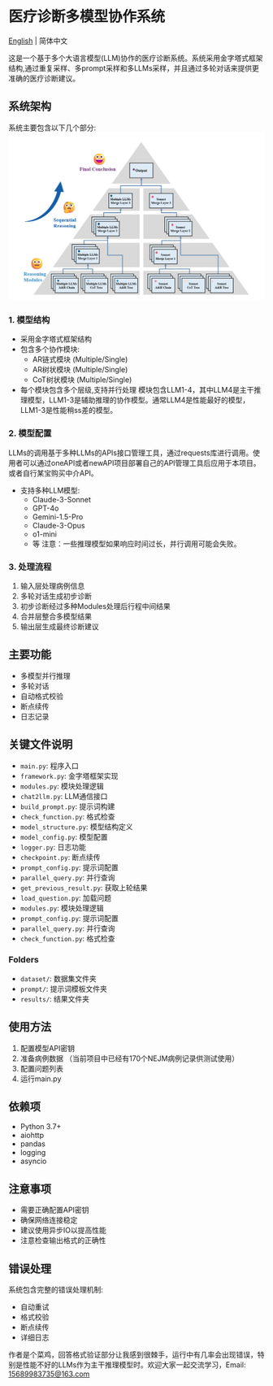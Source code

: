# 医疗诊断多模型协作系统

[English](README.md) | 简体中文

这是一个基于多个大语言模型(LLM)协作的医疗诊断系统。系统采用金字塔式框架结构,通过重复采样、多prompt采样和多LLMs采样，并且通过多轮对话来提供更准确的医疗诊断建议。

## 系统架构

系统主要包含以下几个部分:
![System Architecture](./imgs/system_architecture.png)

### 1. 模型结构
- 采用金字塔式框架结构
- 包含多个协作模块:
  - AR链式模块 (Multiple/Single)
  - AR树状模块 (Multiple/Single) 
  - CoT树状模块 (Multiple/Single)
- 每个模块包含多个层级,支持并行处理
模块包含LLM1-4，其中LLM4是主干推理模型，LLM1-3是辅助推理的协作模型。通常LLM4是性能最好的模型，LLM1-3是性能稍ss差的模型。

### 2. 模型配置
LLMs的调用基于多种LLMs的APIs接口管理工具，通过requests库进行调用。使用者可以通过oneAPI或者newAPI项目部署自己的API管理工具后应用于本项目。或者自行某宝购买中介API。
- 支持多种LLM模型:
  - Claude-3-Sonnet
  - GPT-4o
  - Gemini-1.5-Pro
  - Claude-3-Opus
  - o1-mini
  - 等
注意：一些推理模型如果响应时间过长，并行调用可能会失败。

### 3. 处理流程
1. 输入层处理病例信息
2. 多轮对话生成初步诊断
3. 初步诊断经过多种Modules处理后行程中间结果
4. 合并层整合多模型结果
5. 输出层生成最终诊断建议

## 主要功能

- 多模型并行推理
- 多轮对话
- 自动格式校验
- 断点续传
- 日志记录

## 关键文件说明

- `main.py`: 程序入口
- `framework.py`: 金字塔框架实现
- `modules.py`: 模块处理逻辑
- `chat2llm.py`: LLM通信接口
- `build_prompt.py`: 提示词构建
- `check_function.py`: 格式检查
- `model_structure.py`: 模型结构定义
- `model_config.py`: 模型配置
- `logger.py`: 日志功能
- `checkpoint.py`: 断点续传
- `prompt_config.py`: 提示词配置
- `parallel_query.py`: 并行查询
- `get_previous_result.py`: 获取上轮结果
- `load_question.py`: 加载问题
- `modules.py`: 模块处理逻辑
- `prompt_config.py`: 提示词配置
- `parallel_query.py`: 并行查询
- `check_function.py`: 格式检查

### Folders

- `dataset/`: 数据集文件夹
- `prompt/`: 提示词模板文件夹
- `results/`: 结果文件夹

## 使用方法

1. 配置模型API密钥
2. 准备病例数据 （当前项目中已经有170个NEJM病例记录供测试使用）
3. 配置问题列表
4. 运行main.py

## 依赖项

- Python 3.7+
- aiohttp
- pandas
- logging
- asyncio

## 注意事项

- 需要正确配置API密钥
- 确保网络连接稳定
- 建议使用异步IO以提高性能
- 注意检查输出格式的正确性

## 错误处理

系统包含完整的错误处理机制:
- 自动重试
- 格式校验
- 断点续传
- 详细日志


作者是个菜鸡，回答格式验证部分让我感到很棘手，运行中有几率会出现错误，特别是性能不好的LLMs作为主干推理模型时。欢迎大家一起交流学习，Email: 15689983735@163.com



